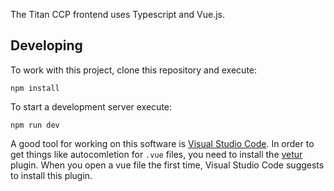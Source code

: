 The Titan CCP frontend uses Typescript and Vue.js.

## Developing

To work with this project, clone this repository and execute:

```shell
npm install
```

To start a development server execute:

```shell
npm run dev
```

A good tool for working on this software is [Visual Studio Code](https://code.visualstudio.com/).
In order to get things like autocomletion for `.vue` files, you need to install the [vetur](https://vuejs.github.io/vetur/) plugin.
When you open a vue file the first time, Visual Studio Code suggests to install this plugin.